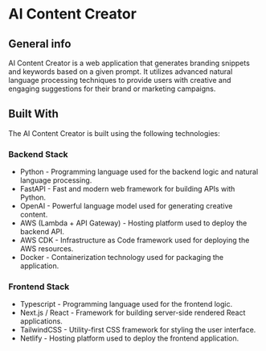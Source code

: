 # AI Content Creator
## General info

AI Content Creator is a web application that generates branding snippets and keywords based on a given prompt. It utilizes advanced natural language processing techniques to provide users with creative and engaging suggestions for their brand or marketing campaigns.
## Built With

The AI Content Creator is built using the following technologies:

### Backend Stack

* Python - Programming language used for the backend logic and natural language processing.
* FastAPI - Fast and modern web framework for building APIs with Python.
* OpenAI - Powerful language model used for generating creative content.
* AWS (Lambda + API Gateway) - Hosting platform used to deploy the backend API.
* AWS CDK - Infrastructure as Code framework used for deploying the AWS resources.
* Docker - Containerization technology used for packaging the application.

### Frontend Stack

* Typescript - Programming language used for the frontend logic.
* Next.js / React - Framework for building server-side rendered React applications.
* TailwindCSS - Utility-first CSS framework for styling the user interface.
* Netlify - Hosting platform used to deploy the frontend application.


